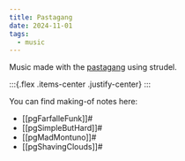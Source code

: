 ```yaml
---
title: Pastagang
date: 2024-11-01
tags:
  - music
---
```


Music made with the [pastagang](https://www.pastagang.cc/) using strudel.

:::{.flex .items-center .justify-center}
<peaks-playlist pos=3 url="https://cdn.midirus.com/project/pastagang.json"></peaks-playlist>
:::

You can find making-of notes here:

- [[pgFarfalleFunk]]#
- [[pgSimpleButHard]]#
- [[pgMadMontuno]]#
- [[pgShavingClouds]]#
